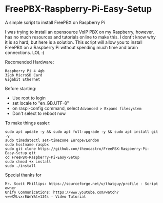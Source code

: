 # FreePBX-Raspberry-Pi-Easy-Setup
A simple script to install FreePBX on Raspberry Pi

 I was trying to install an opensource VoIP PBX on my Raspberry, however, has no much resources and tutorials online to make this. I dont't know why it is so hard, but here is a solution. This script will allow you to install FreePBX on a Raspberry Pi without spending much time and brain connections. LOL :)

 Recomended Hardware:
```
Raspberry Pi 4 4gb
32gb MicroSD Card
Gigabit Ethernet
```

Before starting:
* Use root to login
* set locale to "en_GB.UTF-8"
* on raspi-config command, select ```Advanced > Expand filesystem```
* Don't select to reboot now


To make things easier:

```
sudo apt update -y && sudo apt full-upgrade -y && sudo apt install git -y
sudo timedatectl set-timezone Europe/London
sudo hostname raspbx
sudo git clone https://github.com/theocastro/FreePBX-Raspberry-Pi-Easy-Setup.git
cd FreePBX-Raspberry-Pi-Easy-Setup
sudo chmod +x install
sudo ./install
```



Special thanks for
```
Mr. Scott Phillips: https://sourceforge.net/u/thatguy/profile - Script owner
Unify Communications: https://www.youtube.com/watch?v=wXVLvxrEWeY&t=134s - Video Tutorial
```

